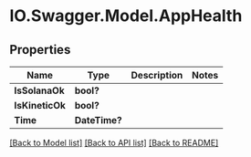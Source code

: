 # IO.Swagger.Model.AppHealth
## Properties

Name | Type | Description | Notes
------------ | ------------- | ------------- | -------------
**IsSolanaOk** | **bool?** |  | 
**IsKineticOk** | **bool?** |  | 
**Time** | **DateTime?** |  | 

[[Back to Model list]](../README.md#documentation-for-models) [[Back to API list]](../README.md#documentation-for-api-endpoints) [[Back to README]](../README.md)

